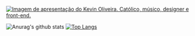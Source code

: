 <a href="https://kevinoliveira.com.br/" target="_blank" title="Vá para meu site"><img src="https://user-images.githubusercontent.com/3299130/91671058-a5f0cf00-eaf9-11ea-85bc-8cb332aff421.png" alt="Imagem de apresentação do Kevin Oliveira. Católico, músico, designer e front-end."></a>

![Anurag's github stats](https://github-readme-stats.vercel.app/api?username=kvnol&count_private=true&show_icons=true&title_color=5C2DAE&icon_color=5C2DAE&line_height=20)
[![Top Langs](https://github-readme-stats.vercel.app/api/top-langs/?username=kvnol&layout=compact&show_icons=true&title_color=5C2DAE&icon_color=5C2DAE)](https://github.com/anuraghazra/github-readme-stats)
